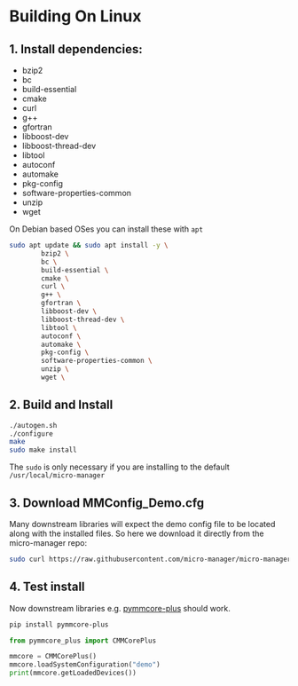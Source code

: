 # Building On Linux

## 1. Install dependencies:

- bzip2
- bc
- build-essential
- cmake
- curl
- g++
- gfortran
- libboost-dev
- libboost-thread-dev
- libtool
- autoconf
- automake
- pkg-config
- software-properties-common
- unzip
- wget

On Debian based OSes you can install these with `apt`
```bash
sudo apt update && sudo apt install -y \
        bzip2 \
        bc \
        build-essential \
        cmake \
        curl \
        g++ \
        gfortran \
        libboost-dev \
        libboost-thread-dev \
        libtool \
        autoconf \
        automake \
        pkg-config \
        software-properties-common \
        unzip \
        wget \
```

## 2. Build and Install

```bash
./autogen.sh
./configure
make
sudo make install
```

The `sudo` is only necessary if you are installing to the default `/usr/local/micro-manager`

## 3. Download MMConfig_Demo.cfg
Many downstream libraries will expect the demo config file to be located along with the installed files. So here we download it directly from the micro-manager repo:

```bash
sudo curl https://raw.githubusercontent.com/micro-manager/micro-manager/master/bindist/any-platform/MMConfig_demo.cfg --output /usr/local/micro-manager/MMConfig_demo.cfg
```

## 4. Test install
Now downstream libraries e.g. [pymmcore-plus](https://github.com/tlambert03/pymmcore-plus) should work.


```bash
pip install pymmcore-plus
```

```python
from pymmcore_plus import CMMCorePlus

mmcore = CMMCorePlus()
mmcore.loadSystemConfiguration("demo")
print(mmcore.getLoadedDevices())
```